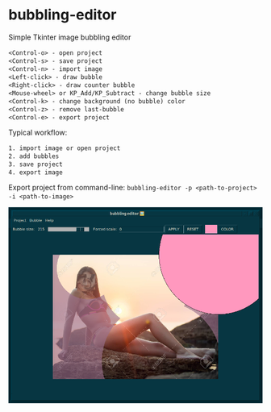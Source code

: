 # bubbling-editor
Simple Tkinter image bubbling editor
```
<Control-o> - open project
<Control-s> - save project
<Control-n> - import image
<Left-click> - draw bubble
<Right-click> - draw counter bubble
<Mouse-wheel> or KP_Add/KP_Subtract - change bubble size
<Control-k> - change background (no bubble) color
<Control-z> - remove last-bubble
<Control-e> - export project
```

Typical workflow:
```
1. import image or open project
2. add bubbles
3. save project
4. export image
```
Export project from command-line: `bubbling-editor -p <path-to-project> -i <path-to-image>`


![editor screenshot](bubbling_editor/assets/editor.png)
